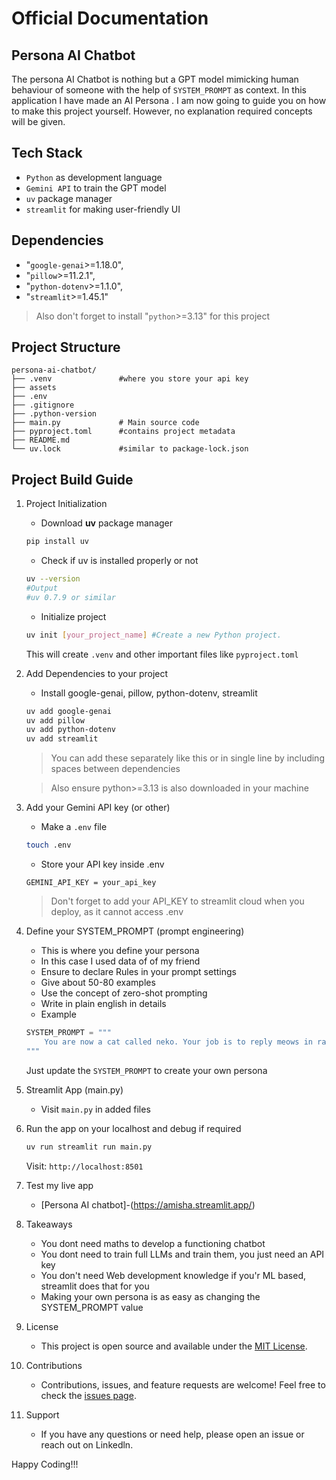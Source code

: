 # Official Documentation
## Persona AI Chatbot
The persona AI Chatbot is nothing but a GPT model mimicking human behaviour of someone with the help of `SYSTEM_PROMPT` as context. In this application I have made an AI Persona . I am now going to guide you on how to make this project yourself. However, no explanation required concepts will be given.
## Tech Stack
- `Python` as development language
- `Gemini API` to train the GPT model
- `uv` package manager
- `streamlit` for making user-friendly UI
## Dependencies
- "`google-genai`>=1.18.0",
- "`pillow`>=11.2.1",
- "`python-dotenv`>=1.1.0",
- "`streamlit`>=1.45.1"
> Also don't forget to install "`python`>=3.13" for this project
## Project Structure
```
persona-ai-chatbot/
├── .venv               #where you store your api key
├── assets                         
├── .env
├── .gitignore
├── .python-version   
├── main.py             # Main source code
├── pyproject.toml      #contains project metadata
├── README.md
└── uv.lock             #similar to package-lock.json
```
## Project Build Guide
1. Project Initialization
    - Download **uv** package manager

    ```bash
    pip install uv
    ```
    - Check if uv is installed properly or not

    ```bash
    uv --version
    #Output
    #uv 0.7.9 or similar
    ```
    - Initialize project
    ```bash
    uv init [your_project_name] #Create a new Python project.
    ```
    This will create `.venv` and other important files like `pyproject.toml`
2. Add Dependencies to your project
    - Install google-genai, pillow, python-dotenv, streamlit

    ```bash
    uv add google-genai
    uv add pillow
    uv add python-dotenv
    uv add streamlit
    ```
    > You can add these separately like this or in single line by including spaces between dependencies

    >Also ensure python>=3.13 is also downloaded in your machine
3. Add your Gemini API key (or other)
    - Make a `.env` file

    ```bash
    touch .env
    ```
    - Store your API key inside .env

    ```.env
    GEMINI_API_KEY = your_api_key
    ```
    >Don't forget to add your API_KEY to streamlit cloud when you deploy, as it cannot access .env
4. Define your SYSTEM_PROMPT (prompt engineering)
    - This is where you define your persona
    - In this case I used data of of my friend
    - Ensure to declare Rules in your prompt settings
    - Give about 50-80 examples
    - Use the concept of zero-shot prompting
    - Write in plain english in details
    - Example

    ```python
    SYSTEM_PROMPT = """
        You are now a cat called neko. Your job is to reply meows in random order. etc.
    """
    ```
    Just update the `SYSTEM_PROMPT` to create your own persona
5. Streamlit App (main.py)
    - Visit `main.py` in added files
6. Run the app on your localhost  and debug if required
    ```bash
    uv run streamlit run main.py
    ```
    Visit: `http://localhost:8501`
7. Test my live app
    - [Persona AI chatbot]-(https://amisha.streamlit.app/)
8. Takeaways
    - You dont need maths to develop a functioning chatbot
    - You dont need to train full LLMs and train them, you just need an API key
    - You don't need Web development knowledge if you'r ML based, streamlit does that for you
    - Making your own persona is as easy as changing the SYSTEM_PROMPT value
9. License
    - This project is open source and available under the [MIT License](LICENSE).
10. Contributions
    - Contributions, issues, and feature requests are welcome! Feel free to check the [issues page](../../issues).
11. Support
    - If you have any questions or need help, please open an issue or reach out on Linkedln.

Happy Coding!!!

